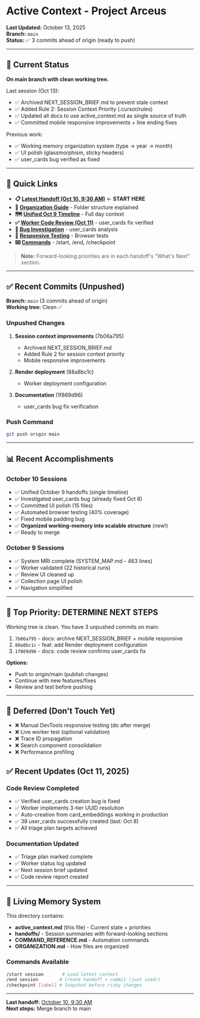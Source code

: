 # Active Context - Project Arceus

**Last Updated:** October 13, 2025  
**Branch:** `main`  
**Status:** ✅ 3 commits ahead of origin (ready to push)

---

## 🎯 Current Status

**On main branch with clean working tree.**

Last session (Oct 13):
- ✅ Archived NEXT_SESSION_BRIEF.md to prevent stale context
- ✅ Added Rule 2: Session Context Priority (.cursor/rules)
- ✅ Updated all docs to use active_context.md as single source of truth
- ✅ Committed mobile responsive improvements + line ending fixes

Previous work:
- ✅ Working memory organization system (type → year → month)
- ✅ UI polish (glassmorphism, sticky headers)
- ✅ user_cards bug verified as fixed

---

## 📖 Quick Links

- **📋 [Latest Handoff (Oct 10, 9:30 AM)](./handoffs/2025/10-october/context_handoff_20251010_0930.md)** ← **START HERE**
- **📂 [Organization Guide](./ORGANIZATION.md)** - Folder structure explained
- **🗺️ [Unified Oct 9 Timeline](./handoffs/2025/10-october/context_handoff_20251009_UNIFIED.md)** - Full day context
- **✅ [Worker Code Review (Oct 11)](./reports/2025/10-october/worker_code_review_20251011.md)** - user_cards fix verified
- **🐛 [Bug Investigation](./reports/2025/10-october/bug_investigation_user_cards_20251010.md)** - user_cards analysis
- **📱 [Responsive Testing](./reports/2025/10-october/responsive_testing_report_20251010.md)** - Browser tests
- **⌨️ [Commands](./COMMAND_REFERENCE.md)** - /start, /end, /checkpoint

> **Note:** Forward-looking priorities are in each handoff's "What's Next" section.

---

## ✅ Recent Commits (Unpushed)

**Branch:** `main` (3 commits ahead of origin)  
**Working tree:** Clean ✅

### Unpushed Changes
1. **Session context improvements** (7b06a795)
   - Archived NEXT_SESSION_BRIEF.md
   - Added Rule 2 for session context priority
   - Mobile responsive improvements

2. **Render deployment** (88a8bc1c)
   - Worker deployment configuration

3. **Documentation** (1f869d96)
   - user_cards bug fix verification

### Push Command
```bash
git push origin main
```

---

## 📊 Recent Accomplishments

### October 10 Sessions
- ✅ Unified October 9 handoffs (single timeline)
- ✅ Investigated user_cards bug (already fixed Oct 8)
- ✅ Committed UI polish (15 files)
- ✅ Automated browser testing (40% coverage)
- ✅ Fixed mobile padding bug
- ✅ **Organized working-memory into scalable structure** (new!)
- ✅ Ready to merge

### October 9 Sessions
- ✅ System MRI complete (SYSTEM_MAP.md - 463 lines)
- ✅ Worker validated (22 historical runs)
- ✅ Review UI cleaned up
- ✅ Collection page UI polish
- ✅ Navigation simplified

---

## 🔴 Top Priority: DETERMINE NEXT STEPS

Working tree is clean. You have 3 unpushed commits on main:
1. `7b06a795` - docs: archive NEXT_SESSION_BRIEF + mobile responsive
2. `88a8bc1c` - feat: add Render deployment configuration  
3. `1f869d96` - docs: code review confirms user_cards fix

**Options:**
- Push to origin/main (publish changes)
- Continue with new features/fixes
- Review and test before pushing

---

## 🚫 Deferred (Don't Touch Yet)

- ❌ Manual DevTools responsive testing (do after merge)
- ❌ Live worker test (optional validation)
- ❌ Trace ID propagation
- ❌ Search component consolidation
- ❌ Performance profiling

## ✅ Recent Updates (Oct 11, 2025)

### Code Review Completed
- ✅ Verified user_cards creation bug is fixed
- ✅ Worker implements 3-tier UUID resolution
- ✅ Auto-creation from card_embeddings working in production
- ✅ 38 user_cards successfully created (last: Oct 8)
- ✅ All triage plan targets achieved

### Documentation Updated
- ✅ Triage plan marked complete
- ✅ Worker status log updated
- ✅ Next session brief updated
- ✅ Code review report created

---

## 🧠 Living Memory System

This directory contains:
- **active_context.md** (this file) - Current state + priorities
- **handoffs/** - Session summaries with forward-looking sections
- **COMMAND_REFERENCE.md** - Automation commands
- **ORGANIZATION.md** - How files are organized

### Commands Available
```bash
/start session       # Load latest context
/end session        # Create handoff + commit (just used!)
/checkpoint [label] # Snapshot before risky changes
```

---

**Last handoff:** [October 10, 9:30 AM](./handoffs/2025/10-october/context_handoff_20251010_0930.md)  
**Next steps:** Merge branch to main
